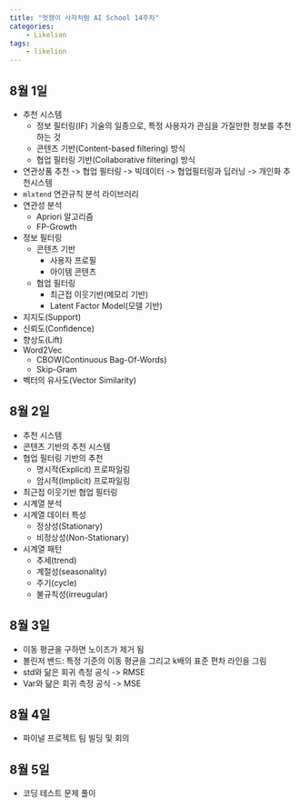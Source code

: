```yaml
---
title: "멋쟁이 사자처럼 AI School 14주차"
categories:
    - Likelion
tags:
    - likelion
---
```


## 8월 1일
- 추천 시스템
  - 정보 필터링(IF) 기술의 일종으로, 특정 사용자가 관심을 가질만한 정보를 추천하는 것
  - 콘텐츠 기반(Content-based filtering) 방식
  - 협업 필터링 기반(Collaborative filtering) 방식
- 연관상품 추천 -> 협업 필터링 -> 빅데이터 -> 협업필터링과 딥러닝 -> 개인화 추천시스템
- `mlxtend` 연관규칙 분석 라이브러리
- 연관성 분석
  - Apriori 알고리즘
  - FP-Growth
- 정보 필터링
  - 콘텐츠 기반
    - 사용자 프로필
    - 아이템 콘텐츠
  - 협업 필터링
    - 최근접 이웃기반(메모리 기반)
    - Latent Factor Model(모델 기반)
- 지지도(Support)
- 신뢰도(Confidence)
- 향상도(Lift)
- Word2Vec
  - CBOW(Continuous Bag-Of-Words)
  - Skip-Gram
- 벡터의 유사도(Vector Similarity)

## 8월 2일
- 추천 시스템
- 콘텐츠 기반의 추천 시스템
- 협업 필터링 기반의 추천
  - 명시적(Explicit) 프로파일링
  - 암시적(Implicit) 프로파일링
- 최근접 이웃기반 협업 필터링
- 시계열 분석
- 시계열 데이터 특성
  - 정상성(Stationary)
  - 비정상성(Non-Stationary)
- 시계열 패턴
  - 추세(trend)
  - 계절성(seasonality)
  - 주기(cycle)
  - 불규칙성(irreugular)

## 8월 3일
- 이동 평균을 구하면 노이즈가 제거 됨
- 볼린저 밴드: 특정 기준의 이동 평균을 그리고 k배의 표준 편차 라인을 그림
- std와 닮은 회귀 측정 공식 -> RMSE
- Var와 닮은 회귀 측정 공식 -> MSE

## 8월 4일
- 파이널 프로젝트 팀 빌딩 및 회의

## 8월 5일
- 코딩 테스트 문제 풀이